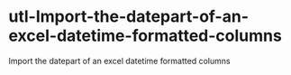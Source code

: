 # utl-Import-the-datepart-of-an-excel-datetime-formatted-columns
Import the datepart of an excel datetime formatted columns
